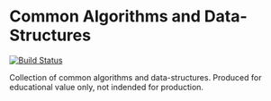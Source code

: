 Common Algorithms and Data-Structures
=====================================

[![Build Status](https://travis-ci.org/patrickmclaren/common-algorithms.svg)](https://travis-ci.org/patrickmclaren/common-algorithms)

Collection of common algorithms and data-structures. Produced for educational value only, not indended for production.
